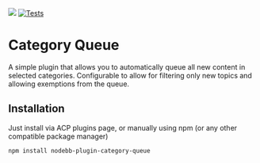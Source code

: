 ![](https://packages.nodebb.org/api/v1/plugins/nodebb-plugin-category-queue/compatibility.png)
[![Tests](https://github.com/oplik0/nodebb-category-queue/actions/workflows/test.yml/badge.svg)](https://github.com/oplik0/nodebb-plugin-category-queue/actions/workflows/test.yml)

# Category Queue

A simple plugin that allows you to automatically queue all new content in selected categories. Configurable to allow for filtering only new topics and allowing exemptions from the queue.

## Installation

Just install via ACP plugins page, or manually using npm (or any other compatible package manager)
```bash
npm install nodebb-plugin-category-queue
```
